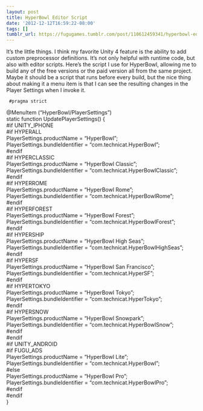 ```yaml
---
layout: post
title: HyperBowl Editor Script
date: '2012-12-12T16:59:22-08:00'
tags: []
tumblr_url: https://fugugames.tumblr.com/post/110612459341/hyperbowl-editor-script
---
```

It’s the little things. I think my favorite Unity 4 feature is the ability to add custom preprocessor definitions. It’s not only helpful with runtime code, but also with editor scripts. Here’s the script I use for HyperBowl, allowing me to build any of the free versions or the paid version all from the same project. Maybe it should be a script that runs before every build, but the nice thing about making it a menu item is that I can see the resulting changes in the Player Settings when I invoke it.

`
#pragma strict`

@MenuItem (“HyperBowl/PlayerSettings”)  
static function UpdatePlayerSettings() {  
#if UNITY\_IPHONE  
#if HYPERALL  
 PlayerSettings.productName = “HyperBowl”;  
 PlayerSettings.bundleIdentifier = “com.technicat.HyperBowl”;  
#endif  
#if HYPERCLASSIC  
 PlayerSettings.productName = “HyperBowl Classic”;  
 PlayerSettings.bundleIdentifier = “com.technicat.HyperBowlClassic”;  
#endif  
#if HYPERROME  
 PlayerSettings.productName = “HyperBowl Rome”;  
 PlayerSettings.bundleIdentifier = “com.technicat.HyperBowlRome”;  
#endif  
#if HYPERFOREST  
 PlayerSettings.productName = “HyperBowl Forest”;  
 PlayerSettings.bundleIdentifier = “com.technicat.HyperBowlForest”;  
#endif  
#if HYPERSHIP  
 PlayerSettings.productName = “HyperBowl High Seas”;  
 PlayerSettings.bundleIdentifier = “com.technicat.HyperBowlHighSeas”;  
#endif  
#if HYPERSF  
 PlayerSettings.productName = “HyperBowl San Francisco”;  
 PlayerSettings.bundleIdentifier = “com.technicat.HyperSF”;  
#endif  
#if HYPERTOKYO  
 PlayerSettings.productName = “HyperBowl Tokyo”;  
 PlayerSettings.bundleIdentifier = “com.technicat.HyperTokyo”;  
#endif  
#if HYPERSNOW  
 PlayerSettings.productName = “HyperBowl Snowpark”;  
 PlayerSettings.bundleIdentifier = “com.technicat.HyperBowlSnow”;  
#endif  
#endif  
#if UNITY\_ANDROID  
#if FUGU\_ADS  
 PlayerSettings.productName = “HyperBowl Lite”;  
 PlayerSettings.bundleIdentifier = “com.technicat.HyperBowl”;  
#else  
 PlayerSettings.productName = “HyperBowl Pro”;  
 PlayerSettings.bundleIdentifier = “com.technicat.HyperBowlPro”;  
#endif  
#endif  
}


